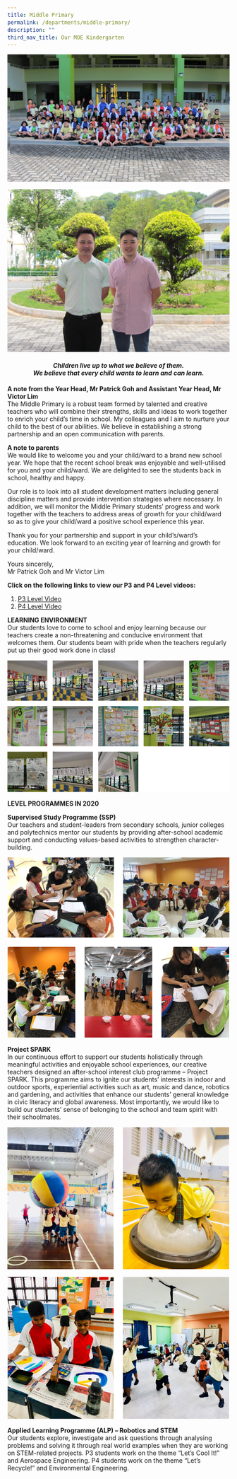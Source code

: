 ```yaml
---
title: Middle Primary
permalink: /departments/middle-primary/
description: ""
third_nav_title: Our MOE Kindergarten
---
```

![](/images/IMG_8407E-min.jpg)

![](/images/YH-Patrick-AYH-Victor_2020_8398-Final-min.jpg)

<h4 style="text-align: center;"><strong><em>Children live up to what we believe of them.<br /></em></strong><strong><em>We believe that every child wants to learn and can learn.</em></strong></h4>
<p><strong>A note from the Year Head, Mr Patrick Goh and Assistant Year Head, Mr Victor Lim<br /></strong>The Middle Primary is a robust team formed by talented and creative teachers who will combine their strengths, skills and ideas to work together to enrich your child&rsquo;s time in school. My colleagues and I aim to nurture your child to the best of our abilities. We believe in establishing a strong partnership and an open communication with parents.</p>
<p><strong>A note to parents&nbsp;<br /></strong>We would like to welcome you and your child/ward to a brand new school year. We hope that the recent school break was enjoyable and well-utilised for you and your child/ward. We are delighted to see the students back in school, healthy and happy.</p>
<p>Our role is to look into all student development matters including general discipline matters and provide intervention strategies where necessary. In addition, we will monitor the Middle Primary students&rsquo; progress and work together with the teachers to address areas of growth for your child/ward so as to give your child/ward a positive school experience this year.</p>
<p>Thank you for your partnership and support in your child&rsquo;s/ward&rsquo;s education. We look forward to an exciting year of learning and growth for your child/ward.</p>
<p>Yours sincerely,<br />Mr Patrick Goh and Mr Victor Lim</p>
<p><strong>Click on the following links to view our P3 and P4 Level videos:</strong></p>
<ol>
<li><a href="https://youtu.be/JMqjCL_w0bM" target="_blank" rel="noopener">P3 Level Video</a></li>
<li><a href="https://youtu.be/zciUA4uToso" target="_blank" rel="noopener">P4 Level Video</a></li>
</ol>
<p><strong>LEARNING ENVIRONMENT<br /></strong>Our students love to come to school and enjoy learning because our teachers create a non-threatening and conducive environment that welcomes them. Our students beam with pride when the teachers regularly put up their good work done in class!</p>

![](/images/middle1.png)

<p><strong>LEVEL PROGRAMMES IN 2020</strong></p>
<p><strong>Supervised Study Programme (SSP)<br /></strong>Our teachers and student-leaders from secondary schools, junior colleges and polytechnics mentor our students by providing after-school academic support and conducting values-based activities to strengthen character-building.</p>

![](/images/middle2.png)

<p><strong>Project SPARK<br /></strong>In our continuous effort to support our students holistically through meaningful activities and enjoyable school experiences, our creative teachers designed an after-school interest club programme &ndash; Project SPARK. This programme aims to ignite our students&rsquo; interests in indoor and outdoor sports, experiential activities such as art, music and dance, robotics and gardening, and activities that enhance our students&rsquo; general knowledge in civic literacy and global awareness. Most importantly, we would like to build our students&rsquo; sense of belonging to the school and team spirit with their schoolmates.</p>

![](/images/middle3.png)

![](/images/middle4.png)

<p><strong>Applied Learning Programme (ALP) &ndash; Robotics and STEM<br /></strong>Our students explore, investigate and ask questions through analysing problems and solving it through real world examples when they are working on STEM-related projects. P3 students work on the theme &ldquo;Let&rsquo;s Cool It!&rdquo; and Aerospace Engineering. P4 students work on the theme &ldquo;Let&rsquo;s Recycle!&rdquo; and Environmental Engineering.</p>